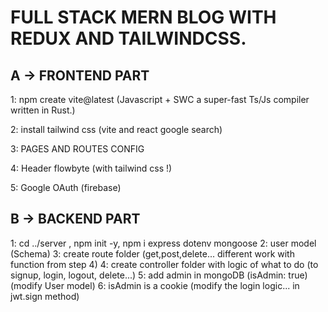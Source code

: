 # FULL STACK MERN BLOG WITH REDUX AND TAILWINDCSS.

## A -> FRONTEND PART
1: npm create vite@latest (Javascript + SWC a super-fast Ts/Js compiler written in Rust.)

2: install tailwind css (vite and react google search)

3: PAGES AND ROUTES CONFIG

4: Header flowbyte (with tailwind css !)

5: Google OAuth (firebase)

## B -> BACKEND PART
1: cd ../server , npm init -y, npm i express dotenv mongoose
2: user model (Schema) 
3: create route folder (get,post,delete... different work with function from step 4)
4: create controller folder with logic of what to do (to signup, login, logout, delete...)
5: add admin in mongoDB (isAdmin: true) (modify User model)
6: isAdmin is a cookie (modify the login logic... in jwt.sign method)
 
